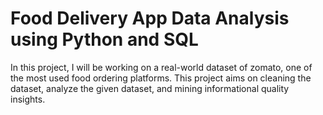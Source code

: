# Food Delivery App Data Analysis using Python and SQL
 In this project, I will be working on a real-world dataset of zomato, one of the most used food ordering platforms. This project aims on cleaning the dataset, analyze the given dataset, and mining informational quality insights.
